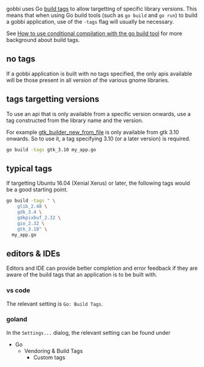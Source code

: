 gobbi uses Go 
[build tags](https://golang.org/pkg/go/build/#hdr-Build_Constraints)
to allow targetting of specific library versions.
This means that when using Go build tools
(such as `go build` and `go run`)
to build a gobbi application,
use of the `-tags` flag will usually be necessary.

See
[How to use conditional compilation with the go build tool](https://dave.cheney.net/2013/10/12/how-to-use-conditional-compilation-with-the-go-build-tool)
for more background about build tags.

## no tags
If a gobbi application is built with no tags specified,
the only apis available will be those present in
all version of the various gnome libraries.

## tags targetting versions
To use an api that is only available from a specific
version onwards,
use a tag constructed from the library name and the version.

For example
[gtk_builder_new_from_file](https://developer.gnome.org/gtk3/stable/GtkBuilder.html#gtk-builder-new-from-file)
is only available from gtk 3.10 onwards.
So to use it, a tag specifying 3.10 (or a later version)
is required.

```bash
go build -tags gtk_3.10 my_app.go
```

## typical tags
If targetting Ubuntu 16.04 (Xenial Xerus) or later,
the following tags would be a good starting point. 

```bash
go build -tags " \
    glib_2.48 \
    gdk_3.4 \
    gdkpixbuf_2.32 \
    gio_2.32 \
    gtk_3.18" \
  my_app.go
```

## editors & IDEs
Editors and IDE can provide better completion
and error feedback if they are aware of the build
tags that an application is to be built with.

### vs code
The relevant setting is `Go: Build Tags`.

### goland
In the `Settings...` dialog, the relevant setting can
be found under
- Go
  - Vendoring & Build Tags
    - Custom tags
